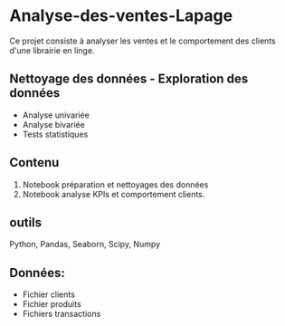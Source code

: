 # Analyse-des-ventes-Lapage

Ce projet consiste à analyser les ventes et le comportement des clients d'une librairie en linge.

## Nettoyage des données - Exploration des données

- Analyse univariée 
- Analyse bivariée
- Tests statistiques

## Contenu
1. Notebook préparation et nettoyages des données
2. Notebook analyse KPIs et comportement clients.

## outils
Python, Pandas, Seaborn, Scipy, Numpy

## Données:
- Fichier clients
- Fichier produits
- Fichiers transactions
